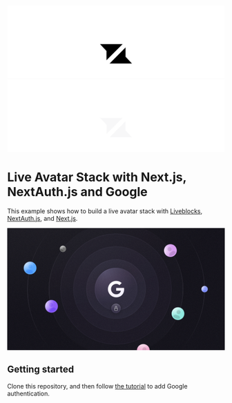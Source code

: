 <p align="center">
  <a href="https://liveblocks.io#gh-light-mode-only">
    <img src="https://raw.githubusercontent.com/liveblocks/liveblocks/main/.github/assets/header-light.svg" alt="Liveblocks" />
  </a>
  <a href="https://liveblocks.io#gh-dark-mode-only">
    <img src="https://raw.githubusercontent.com/liveblocks/liveblocks/main/.github/assets/header-dark.svg" alt="Liveblocks" />
  </a>
</p>

# Live Avatar Stack with Next.js, NextAuth.js and Google

This example shows how to build a live avatar stack with [Liveblocks](https://liveblocks.io), [NextAuth.js](https://next-auth.js.org/), and [Next.js](https://nextjs.org/).

<img src="https://raw.githubusercontent.com/liveblocks/liveblocks/main/.github/assets/examples/google-authentication-liveblocks-nextjs-nextauthjs.jpg" width="536" alt="Live Avatar Stack" />

## Getting started

Clone this repository, and then follow [the tutorial](https://liveblocks.io/blog/how-to-add-google-authentication-to-your-nextjs-liveblocks-app-with-nextauthjs) to add Google authentication.
